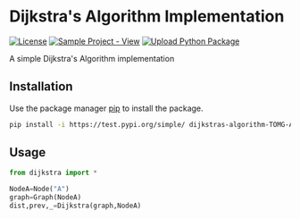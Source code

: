 # Dijkstra's Algorithm Implementation
[![License](https://img.shields.io/badge/License-MIT-blue)](#license)
[![Sample Project - View](https://img.shields.io/badge/Sample_Project-View-informational?logo=github)](https://)
[![Upload Python Package](https://github.com/TOMG-A/DijkstrasAlgorithm/actions/workflows/python-publish.yml/badge.svg)](https://github.com/TOMG-A/DijkstrasAlgorithm/actions/workflows/python-publish.yml)

A simple Dijkstra's Algorithm implementation


## Installation

Use the package manager [pip](https://pip.pypa.io/en/stable/) to install the package.

```bash
pip install -i https://test.pypi.org/simple/ dijkstras-algorithm-TOMG-A
```

## Usage



```python
from dijkstra import *

NodeA=Node("A")
graph=Graph(NodeA)
dist,prev,_=Dijkstra(graph,NodeA)
```


